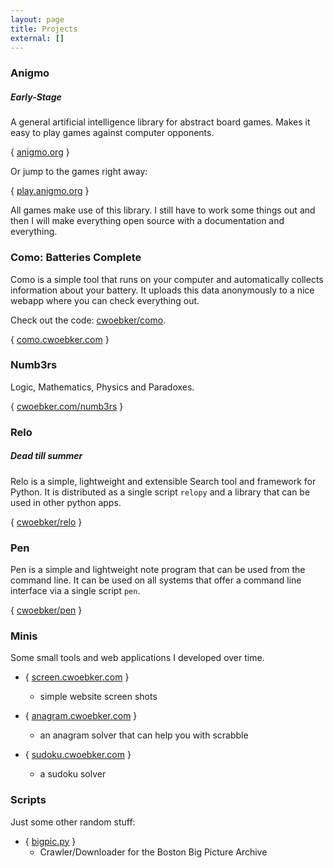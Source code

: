 ```yaml
---
layout: page
title: Projects
external: []
---
```


### Anigmo ###

##### Early-Stage #####

A general artificial intelligence library for abstract board games.
Makes it easy to play games against computer opponents.

{ [anigmo.org](http://anigmo.org) }

Or jump to the games right away:

{ [play.anigmo.org](http://play.anigmo.org) }

All games make use of this library. I still have to work
some things out and then I will make everything open source with a documentation
and everything.

### Como: Batteries Complete ###

Como is a simple tool that runs on your computer and automatically collects information about your battery. It uploads this data anonymously to a nice webapp where you can check everything out.

Check out the code: [cwoebker/como](http://github.com/cwoebker/como).

{ [como.cwoebker.com](http://como.cwoebker.com) }

### Numb3rs ###

Logic, Mathematics, Physics and Paradoxes.

{ [cwoebker.com/numb3rs](/numb3rs) }

### Relo ###

##### Dead till summer #####

Relo is a simple, lightweight and extensible Search tool and framework for Python. It is distributed as a
single script `relopy` and a library that can be used in other python apps.

{ [cwoebker/relo](http://github.com/cwoebker/relo) }

### Pen ###

Pen is a simple and lightweight note program that can be used from the command line. It can be used on all systems that offer a command line interface via a single script `pen`.


{ [cwoebker/pen](https://github.com/cwoebker/pen) }

### Minis ###

Some small tools and web applications I developed over time.

- { [screen.cwoebker.com](http://screen.cwoebker.com) }
    - simple website screen shots

- { [anagram.cwoebker.com](http://anagram.cwoebker.com) }
	- an anagram solver that can help you with scrabble

- { [sudoku.cwoebker.com](http://sudoku.cwoebker.com) }
    - a sudoku solver

### Scripts ###

Just some other random stuff:

- { [bigpic.py](http://cwoebker.com/posts/the-beauty-of-big-pictures/) }
    - Crawler/Downloader for the Boston Big Picture Archive

